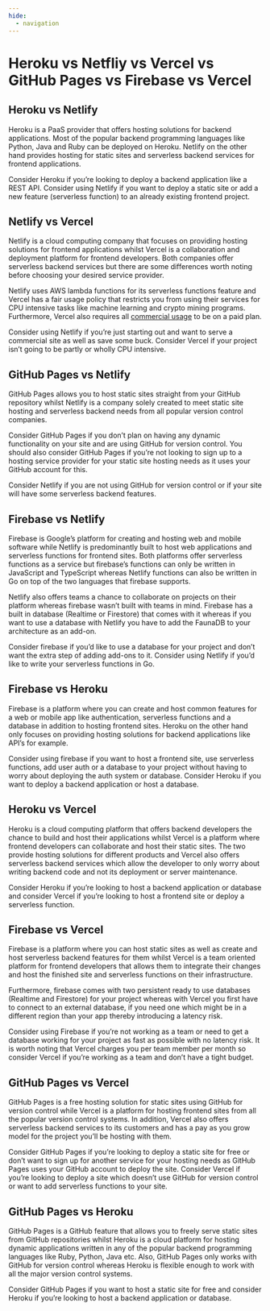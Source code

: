 ```yaml
---
hide:
  - navigation
---
```


# Heroku vs Netfliy vs Vercel vs GitHub Pages vs Firebase vs Vercel

## Heroku vs Netlify
Heroku is a PaaS provider that offers hosting solutions for backend applications. Most of the popular backend programming languages like Python, Java and Ruby can be deployed on Heroku. Netlify on the other hand provides hosting for static sites and serverless backend services for frontend applications. 

Consider Heroku if you’re looking to deploy a backend application like a REST API. 
Consider using Netlify if you want to deploy a static site or add a new feature (serverless function) to an already existing frontend project.

## Netlify vs Vercel
Netlify is a cloud computing company that focuses on providing hosting solutions for frontend applications whilst Vercel is a collaboration and deployment platform for frontend developers. Both companies offer serverless backend services but there are some differences worth noting before choosing your desired service provider.

Netlify uses AWS lambda functions for its serverless functions feature and Vercel has a fair usage policy that restricts you from using their services for CPU intensive tasks like machine learning and crypto mining programs. Furthermore, Vercel also requires all [commercial usage](https://vercel.com/docs/platform/fair-use-policy#commercial-usage) to be on a paid plan. 

Consider using Netlify if you’re just starting out and want to serve a commercial site as well as save some buck. Consider Vercel if your project isn’t going to be partly or wholly CPU intensive.

## GitHub Pages vs Netlify
GitHub Pages allows you to host static sites straight from your GitHub repository whilst Netlify is a company solely created to meet static site hosting and serverless backend needs from all popular version control companies.

Consider GitHub Pages if you don’t plan on having any dynamic functionality on your site and are using GitHub for version control. You should also consider GitHub Pages if you’re not looking to sign up to a hosting service provider for your static site hosting needs as it uses your GitHub account for this. 

Consider Netlify if you are not using GitHub for version control or if your site will have some serverless backend features.

## Firebase vs Netlify
Firebase is Google’s platform for creating and hosting web and mobile software while Netlify is predominantly built to host web applications and serverless functions for frontend sites. Both platforms offer serverless functions as a service but firebase’s functions can only be written in JavaScript and TypeScript whereas Netlify functions can also be written in Go on top of the two languages that firebase supports. 

Netlify also offers teams a chance to collaborate on projects on their platform whereas firebase wasn’t built with teams in mind. Firebase has a built in database (Realtime or Firestore) that comes with it whereas if you want to use a database with Netlify you have to add the FaunaDB to your architecture as an add-on. 

Consider firebase if you’d like to use a database for your project and don’t want the extra step of adding add-ons to it. Consider using Netlify if you’d like to write your serverless functions in Go.

## Firebase vs Heroku 
Firebase is a platform where you can create and host common features for a web or mobile app like authentication, serverless functions and a database in addition to hosting frontend sites. Heroku on the other hand only focuses on providing hosting solutions for backend applications like API’s for example. 

Consider using firebase if you want to host a frontend site, use serverless functions, add user auth or a database to your project without having to worry about deploying the auth system or database. Consider Heroku if you want to deploy a backend application or host a database.

## Heroku vs Vercel
Heroku is a cloud computing platform that offers backend developers the chance to build and host their applications whilst Vercel is a platform where frontend developers can collaborate and host their static sites. The two provide hosting solutions for different products and Vercel also offers serverless backend services which allow the developer to only worry about writing backend code and not its deployment or server maintenance.

Consider Heroku if you’re looking to host a backend application or database and consider Vercel if you’re looking to host a frontend site or deploy a serverless function.

## Firebase vs Vercel
Firebase is a platform where you can host static sites as well as create and host serverless backend features for them whilst Vercel is a team oriented platform for frontend developers that allows them to integrate their changes and host the finished site and serverless functions on their infrastructure. 

Furthermore, firebase comes with two persistent ready to use databases (Realtime and Firestore) for your project whereas with Vercel you first have to connect to an external database, if you need one which might be in a different region than your app thereby introducing a latency risk. 

Consider using Firebase if you’re not working as a team or need to get a database working for your project as fast as possible with no latency risk. It is worth noting that Vercel charges you per team member per month so consider Vercel if you’re working as a team and don’t have a tight budget. 

## GitHub Pages vs Vercel
GitHub Pages is a free hosting solution for static sites using GitHub for version control while Vercel is a platform for hosting frontend sites from all the popular version control systems. In addition, Vercel also offers serverless backend services to its customers and has a pay as you grow model for the project you’ll be hosting with them.

Consider GitHub Pages if you’re looking to deploy a static site for free or don’t want to sign up for another service for your hosting needs as GitHub Pages uses your GitHub account to deploy the site. Consider Vercel if you’re looking to deploy a site which doesn’t use GitHub for version control or want to add serverless functions to your site. 

## GitHub Pages vs Heroku
GitHub Pages is a GitHub feature that allows you to freely serve static sites from GitHub repositories whilst Heroku is a cloud platform for hosting dynamic applications written in any of the popular backend programming languages like Ruby, Python, Java etc. Also, GitHub Pages only works with GitHub for version control whereas Heroku is flexible enough to work with all the major version control systems. 

Consider GitHub Pages if you want to host a static site for free and consider Heroku if you’re looking to host a backend application or database.

